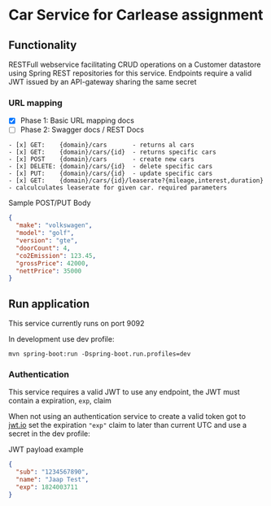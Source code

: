 # Car Service for Carlease assignment

## Functionality

RESTFull webservice facilitating CRUD operations on a Customer datastore using Spring REST repositories for this
service. Endpoints require a valid JWT issued by an API-gateway sharing the same secret

### URL mapping

- [x] Phase 1: Basic URL mapping docs
- [ ] Phase 2: Swagger docs / REST Docs

```
- [x] GET:    {domain}/cars       - returns al cars
- [x] GET:    {domain}/cars/{id}  - returns specific cars
- [x] POST    {domain}/cars       - create new cars
- [x] DELETE: {domain}/cars/{id}  - delete specific cars
- [x] PUT:    {domain}/cars/{id}  - update specific cars
- [x] GET:    {domain}/cars/{id}/leaserate?{mileage,interest,duration} - calculculates leaserate for given car. required parameters
```

Sample POST/PUT Body

```json
{
  "make": "volkswagen",
  "model": "golf",
  "version": "gte",
  "doorCount": 4,
  "co2Emission": 123.45,
  "grossPrice": 42000,
  "nettPrice": 35000
}
```

## Run application

This service currently runs on port 9092

In development use dev profile:

```shell
mvn spring-boot:run -Dspring-boot.run.profiles=dev
```

### Authentication

This service requires a valid JWT to use any endpoint, the JWT must contain a expiration, ```exp```, claim

When not using an authentication service to create a valid token got to [jwt.io](https://jwt.io/) set the
expiration ```"exp"``` claim to later than current UTC and use a secret in the dev profile:

JWT payload example

```json
{
  "sub": "1234567890",
  "name": "Jaap Test",
  "exp": 1824003711
}
```
